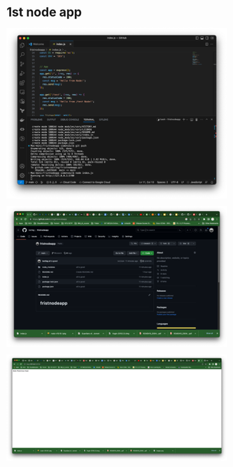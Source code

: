 # 1st node app

![alt text](https://github.com/ioctlsg/fristnodeapp/blob/main/Screenshot%202023-07-11%20at%209.04.57%20PM.png)

![alt text](https://github.com/ioctlsg/fristnodeapp/blob/main/Screenshot%202023-07-11%20at%209.05.16%20PM.png)

![alt text](https://github.com/ioctlsg/fristnodeapp/blob/main/Screenshot%202023-07-11%20at%209.14.28%20PM.png)
